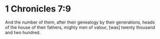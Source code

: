 # 1 Chronicles 7:9

And the number of them, after their genealogy by their generations, heads of the house of their fathers, mighty men of valour, [was] twenty thousand and two hundred.